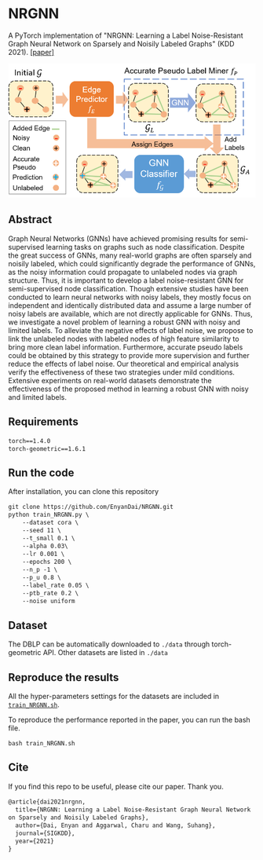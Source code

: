 # NRGNN 

A PyTorch implementation of "NRGNN: Learning a Label Noise-Resistant Graph Neural Network on Sparsely and Noisily Labeled Graphs" (KDD 2021). [[paper]](https://arxiv.org/pdf/2106.04714.pdf)


<div align=center><img src="https://github.com/EnyanDai/NRGNN/blob/main/Framework.png" width="700"/></div>

## Abstract 
Graph Neural Networks (GNNs) have achieved promising results for semi-supervised learning tasks on graphs such as node classification. Despite the great success of GNNs, many real-world graphs are often sparsely and noisily labeled, which could significantly degrade the performance of GNNs, as the noisy information could propagate to unlabeled nodes via graph structure. Thus, it is important to develop a label noise-resistant GNN for semi-supervised node classification. Though extensive studies have been conducted to learn neural networks with noisy labels, they mostly focus on independent and identically distributed data and assume a large number of noisy labels are available, which are not directly applicable for GNNs. Thus, we investigate a novel problem of learning a robust GNN with noisy and limited labels. To alleviate the negative effects of label noise, we propose to link the unlabeled nodes with labeled nodes of high feature similarity to bring more clean label information. Furthermore, accurate pseudo labels could be obtained by this strategy to provide more supervision and further reduce the effects of label noise. Our theoretical and empirical analysis verify the effectiveness of these two strategies under mild conditions. Extensive experiments on real-world datasets demonstrate the effectiveness of the proposed method in learning a robust GNN with noisy and limited labels.

## Requirements

```
torch==1.4.0
torch-geometric==1.6.1
```

## Run the code
After installation, you can clone this repository
```
git clone https://github.com/EnyanDai/NRGNN.git
python train_NRGNN.py \
    --dataset cora \
    --seed 11 \
    --t_small 0.1 \
    --alpha 0.03\
    --lr 0.001 \
    --epochs 200 \
    --n_p -1 \
    --p_u 0.8 \
    --label_rate 0.05 \
    --ptb_rate 0.2 \
    --noise uniform
```
## Dataset
The DBLP can be automatically downloaded to `./data` through torch-geometric API. Other datasets are listed in `./data`

## Reproduce the results
All the hyper-parameters settings for the datasets are included in [`train_NRGNN.sh`](https://github.com/EnyanDai/NRGNN/tree/main/train_NRGNN.sh).

To reproduce the performance reported in the paper, you can run the bash file.
```
bash train_NRGNN.sh
```


## Cite

If you find this repo to be useful, please cite our paper. Thank you.
```
@article{dai2021nrgnn,
  title={NRGNN: Learning a Label Noise-Resistant Graph Neural Network on Sparsely and Noisily Labeled Graphs},
  author={Dai, Enyan and Aggarwal, Charu and Wang, Suhang},
  journal={SIGKDD},
  year={2021}
}
```
